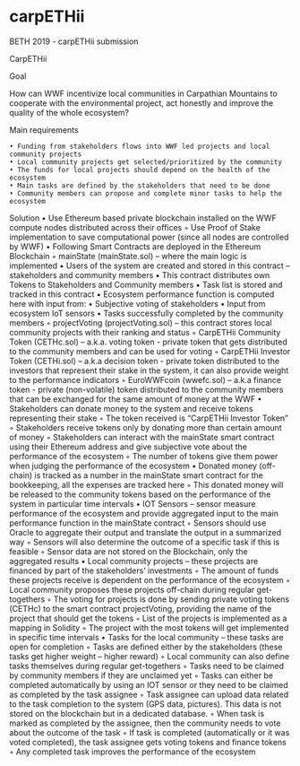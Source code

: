 # carpETHii
BETH 2019 - carpETHii submission

CarpETHii

Goal

How can WWF incentivize local communities in Carpathian Mountains to cooperate with the environmental project, act honestly and improve the quality of the whole ecosystem?

Main requirements

    • Funding from stakeholders flows into WWF led projects and local community projects
    • Local community projects get selected/prioritized by the community
    • The funds for local projects should depend on the health of the ecosystem
    • Main tasks are defined by the stakeholders that need to be done
    • Community members can propose and complete minor tasks to help the ecosystem

Solution
    • Use Ethereum based private blockchain installed on the WWF compute nodes distributed across their offices
        ◦ Use Proof of Stake implementation to save computational power (since all nodes are controlled by WWF)
    • Following Smart Contracts are deployed in the Ethereum Blockchain
        ◦ mainState (mainState.sol) – where the main logic is implemented
            ▪ Users of the system are created and stored in this contract – stakeholders and community members
            ▪ This contract distributes own Tokens to Stakeholders and Community members
            ▪ Task list is stored and tracked in this contract
            ▪ Ecosystem performance function is computed here with input from:
                • Subjective voting of stakeholders
                • Input from ecosystem IoT sensors
                • Tasks successfully completed by the community members
        ◦ projectVoting (projectVoting.sol) – this contract stores local community projects with their ranking and status
        ◦ CarpETHii Community Token (CETHc.sol) – a.k.a. voting token - private token that gets distributed to the community members and can be used for voting
        ◦ CarpETHii Investor Token (CETHi.sol) – a.k.a decision token - private token distributed to the investors that represent their stake in the system, it can also provide weight to the performance indicators
        ◦ EuroWWFcoin (wwefc.sol) – a.k.a finance token - private (non-volatile) token distributed to the community members that can be exchanged for the same amount of money at the WWF
    • Stakeholders can donate money to the system and receive tokens representing their stake
        ◦ The token received is “CarpETHii Investor Token”
        ◦ Stakeholders receive tokens only by donating more than certain amount of money
        ◦ Stakeholders can interact with the mainState smart contract using their Ethereum address and give subjective vote about the performance of the ecosystem
        ◦ The number of tokens give them power when judging the performance of the ecosystem
    • Donated money (off-chain) is tracked as a number in the mainState smart contract for the bookkeeping, all the expenses are tracked here
        ◦ This donated money will be released to the community tokens based on the performance of the system in particular time intervals
    • IOT Sensors – sensor measure performance of the ecosystem and provide aggregated input to the main performance function in the mainState contract
        ◦ Sensors should use Oracle to aggregate their output and translate the output in a summarized way
        ◦ Sensors will also determine the outcome of a specific task if this is feasible
        ◦ Sensor data are not stored on the Blockchain, only the aggregated results
    • Local community projects – these projects are financed by part of the stakeholders’ investments 
        ◦ The amount of funds these projects receive is dependent on the performance of the ecosystem
        ◦ Local community proposes these projects off-chain during regular get-togethers
        ◦ The voting for projects is done by sending private voting tokens (CETHc) to the smart contract projectVoting, providing the name of the project that should get the tokens
        ◦ List of the projects is implemented as a mapping in Solidity
        ◦ The project with the most tokens will get implemented in specific time intervals
    • Tasks for the local community – these tasks are open for completion
        ◦ Tasks are defined either by the stakeholders (these tasks get higher weight – higher reward)
        ◦ Local community can also define tasks themselves during regular get-togethers
        ◦ Tasks need to be claimed by community members if they are unclaimed yet
        ◦ Tasks can either be completed automatically by using an IOT sensor or they need to be claimed as completed by the task assignee
        ◦ Task assignee can upload data related to the task completion to the system (GPS data, pictures). This data is not stored on the blockchain but in a dedicated database.
        ◦ When task is marked as completed by the assignee, then the community needs to vote about the outcome of the task
        ◦ If task is completed (automatically or it was voted completed), the task assignee gets voting tokens and finance tokens
        ◦ Any completed task improves the performance of the ecosystem
